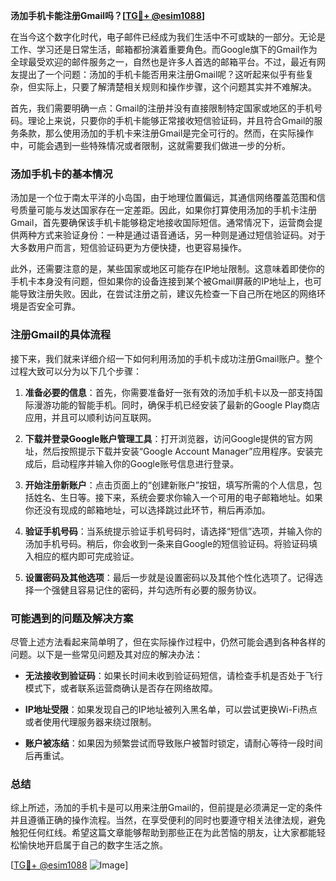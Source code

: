 **汤加手机卡能注册Gmail吗？[[TG💪+ @esim1088](https://t.me/s/esim1088)]**

在当今这个数字化时代，电子邮件已经成为我们生活中不可或缺的一部分。无论是工作、学习还是日常生活，邮箱都扮演着重要角色。而Google旗下的Gmail作为全球最受欢迎的邮件服务之一，自然也是许多人首选的邮箱平台。不过，最近有网友提出了一个问题：汤加的手机卡能否用来注册Gmail呢？这听起来似乎有些复杂，但实际上，只要了解清楚相关规则和操作步骤，这个问题其实并不难解决。

首先，我们需要明确一点：Gmail的注册并没有直接限制特定国家或地区的手机号码。理论上来说，只要你的手机卡能够正常接收短信验证码，并且符合Gmail的服务条款，那么使用汤加的手机卡来注册Gmail是完全可行的。然而，在实际操作中，可能会遇到一些特殊情况或者限制，这就需要我们做进一步的分析。

### 汤加手机卡的基本情况

汤加是一个位于南太平洋的小岛国，由于地理位置偏远，其通信网络覆盖范围和信号质量可能与发达国家存在一定差距。因此，如果你打算使用汤加的手机卡注册Gmail，首先要确保该手机卡能够稳定地接收国际短信。通常情况下，运营商会提供两种方式来验证身份：一种是通过语音通话，另一种则是通过短信验证码。对于大多数用户而言，短信验证码更为方便快捷，也更容易操作。

此外，还需要注意的是，某些国家或地区可能存在IP地址限制。这意味着即使你的手机卡本身没有问题，但如果你的设备连接到某个被Gmail屏蔽的IP地址上，也可能导致注册失败。因此，在尝试注册之前，建议先检查一下自己所在地区的网络环境是否安全可靠。

### 注册Gmail的具体流程

接下来，我们就来详细介绍一下如何利用汤加的手机卡成功注册Gmail账户。整个过程大致可以分为以下几个步骤：

1. **准备必要的信息**：首先，你需要准备好一张有效的汤加手机卡以及一部支持国际漫游功能的智能手机。同时，确保手机已经安装了最新的Google Play商店应用，并且可以顺利访问互联网。

2. **下载并登录Google账户管理工具**：打开浏览器，访问Google提供的官方网址，然后按照提示下载并安装“Google Account Manager”应用程序。安装完成后，启动程序并输入你的Google账号信息进行登录。

3. **开始注册新账户**：点击页面上的“创建新账户”按钮，填写所需的个人信息，包括姓名、生日等。接下来，系统会要求你输入一个可用的电子邮箱地址。如果你还没有现成的邮箱地址，可以选择跳过此环节，稍后再添加。

4. **验证手机号码**：当系统提示验证手机号码时，请选择“短信”选项，并输入你的汤加手机号码。稍后，你会收到一条来自Google的短信验证码。将验证码填入相应的框内即可完成验证。

5. **设置密码及其他选项**：最后一步就是设置密码以及其他个性化选项了。记得选择一个强健且容易记住的密码，并勾选所有必要的服务协议。

### 可能遇到的问题及解决方案

尽管上述方法看起来简单明了，但在实际操作过程中，仍然可能会遇到各种各样的问题。以下是一些常见问题及其对应的解决办法：

- **无法接收到验证码**：如果长时间未收到验证码短信，请检查手机是否处于飞行模式下，或者联系运营商确认是否存在网络故障。
  
- **IP地址受限**：如果发现自己的IP地址被列入黑名单，可以尝试更换Wi-Fi热点或者使用代理服务器来绕过限制。

- **账户被冻结**：如果因为频繁尝试而导致账户被暂时锁定，请耐心等待一段时间后再重试。

### 总结

综上所述，汤加的手机卡是可以用来注册Gmail的，但前提是必须满足一定的条件并且遵循正确的操作流程。当然，在享受便利的同时也要遵守相关法律法规，避免触犯任何红线。希望这篇文章能够帮助到那些正在为此苦恼的朋友，让大家都能轻松愉快地开启属于自己的数字生活之旅。

[[TG💪+ @esim1088](https://t.me/s/esim1088) ![Image](https://i.postimg.cc/4NQfJmqS/Snipaste-2025-05-13-00-14-12.png)]